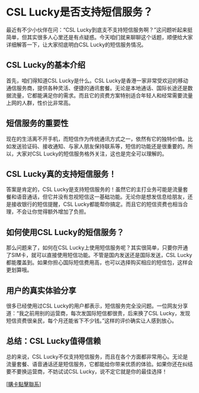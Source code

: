 # CSL Lucky是否支持短信服务？

最近有不少小伙伴在问：“CSL Lucky到底支不支持短信服务啊？”这问题听起来挺简单，但其实很多人心里还是有点疑惑。今天咱们就来聊聊这个话题，顺便给大家详细解答一下，让大家彻底明白CSL Lucky的短信服务情况。

## CSL Lucky的基本介绍

首先，咱们得知道CSL Lucky是什么。CSL Lucky是香港一家非常受欢迎的移动通信服务商，提供各种灵活、便捷的通讯套餐。无论是本地通话、国际长途还是数据流量，它都能满足你的需求。而且它的资费方案特别适合年轻人和经常需要流量上网的人群，性价比非常高。

## 短信服务的重要性

现在的生活离不开手机，而短信作为传统通讯方式之一，依然有它的独特价值。比如发送验证码、接收通知、与家人朋友保持联系等，短信的功能还是很重要的。所以，大家对CSL Lucky的短信服务格外关注，这也是完全可以理解的。

## CSL Lucky真的支持短信服务！

答案是肯定的，CSL Lucky是支持短信服务的！虽然它的主打业务可能是流量套餐和语音通话，但它并没有忽视短信这一基础功能。无论你是想发信息给朋友，还是接收银行的短信提醒，CSL Lucky都能帮你搞定。而且它的短信资费也相当合理，不会让你觉得额外增加了负担。

## 如何使用CSL Lucky的短信服务？

那么问题来了，如何在CSL Lucky上使用短信服务呢？其实很简单，只要你开通了SIM卡，就可以直接使用短信功能。不管是国内发送还是国际发送，CSL Lucky都能覆盖到。如果你担心国际短信费用高，也可以选择购买相应的短信包，这样会更划算哦。

## 用户的真实体验分享

很多已经使用过CSL Lucky的用户都表示，短信服务完全没问题。一位网友分享道：“我之前用别的运营商，每次发国际短信都很贵，后来换了CSL Lucky，发现短信资费很亲民，每个月还能省下不少钱。”这样的评价确实让人感到放心。

## 总结：CSL Lucky值得信赖

总的来说，CSL Lucky不仅支持短信服务，而且在各个方面都非常用心。无论是流量套餐、语音通话还是短信服务，它都能给你带来优质的体验。如果你还在纠结要不要换运营商，不妨试试CSL Lucky，说不定它就是你的最佳选择！

[[購卡點擊聯系](https://t.me/s/esim1088)]